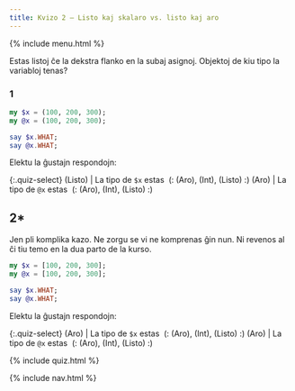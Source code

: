 ```yaml
---
title: Kvizo 2 — Listo kaj skalaro vs. listo kaj aro
---
```


{% include menu.html %}

Estas listoj ĉe la dekstra flanko en la subaj asignoj. Objektoj de kiu tipo la variabloj tenas?

### 1

```raku
my $x = (100, 200, 300);
my @x = (100, 200, 300);

say $x.WHAT;
say @x.WHAT;
```

Elektu la ĝustajn respondojn:

{:.quiz-select}
(Listo) | La tipo de `$x` estas&nbsp; (: (Aro), (Int), (Listo) :)
(Aro) | La tipo de `@x` estas&nbsp; (: (Aro), (Int), (Listo) :)

## 2*

Jen pli komplika kazo. Ne zorgu se vi ne komprenas ĝin nun. Ni revenos al ĉi tiu temo en la dua parto de la kurso.

```raku
my $x = [100, 200, 300];
my @x = [100, 200, 300];

say $x.WHAT;
say @x.WHAT;
```

Elektu la ĝustajn respondojn:

{:.quiz-select}
(Aro) | La tipo de `$x` estas&nbsp; (: (Aro), (Int), (Listo) :)
(Aro) | La tipo de `@x` estas&nbsp; (: (Aro), (Int), (Listo) :)

{% include quiz.html %}

{% include nav.html %}